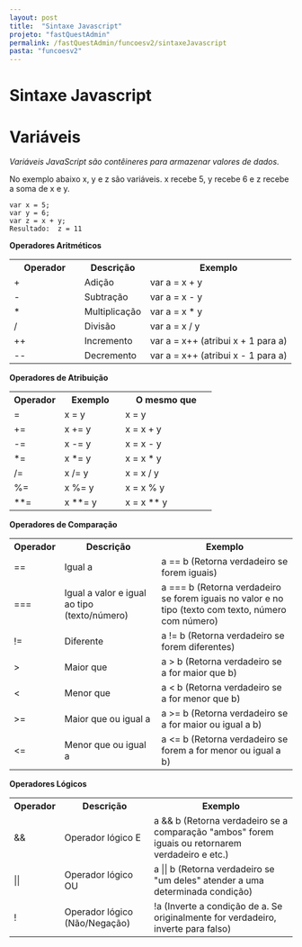 ```yaml
---
layout: post
title:  "Sintaxe Javascript"
projeto: "fastQuestAdmin"
permalink: /fastQuestAdmin/funcoesv2/sintaxeJavascript
pasta: "funcoesv2"
---
```


# Sintaxe Javascript

# Variáveis
*Variáveis JavaScript são contêineres para armazenar valores de dados.*

No exemplo abaixo x, y e z são variáveis. x recebe 5, y recebe 6 e z recebe a soma de x e y.  
<pre>
<code>var x = 5;
var y = 6;
var z = x + y;
Resultado:  z = 11</code>
</pre>

**Operadores Aritméticos**
<table class="w3-table-all notranslate">
<tbody>
  <tr>
    <th style="width:25%">Operador</th>
    <th>Descrição</th>
    <th>Exemplo</th>
  </tr>
  <tr>
    <td>+</td>
    <td>Adição</td>
    <td>var a = x + y</td>
  </tr>
  <tr>
    <td>-</td>
    <td>Subtração</td>
    <td>var a = x - y</td>
  </tr>
  <tr>
    <td>*</td>
    <td>Multiplicação</td>
    <td>var a = x * y</td>
  </tr>
  <tr>
    <td>/</td>
    <td>Divisão</td>
    <td>var a = x / y</td>
  </tr>
  <tr>
    <td>++</td>
    <td>Incremento</td>
    <td>var a = x++ (atribui x + 1 para a)</td>
  </tr>
  <tr>
    <td>--</td>
    <td>Decremento</td>
    <td>var a = x++ (atribui x - 1 para a)</td>
  </tr>
</tbody></table>

**Operadores de Atribuição**
<table class="w3-table-all notranslate">
  <tbody><tr>
    <th style="width:25%">Operador</th>
    <th>Exemplo</th>
    <th>O mesmo que</th>
  </tr>
  <tr>
    <td>=</td>
    <td>x = y</td>
    <td>x = y</td>
  </tr>
  <tr>
    <td>+=</td>
    <td>x += y</td>
    <td>x = x + y</td>
  </tr>
  <tr>
    <td>-=</td>
    <td>x -= y</td>
    <td>x = x - y</td>
  </tr>
  <tr>
    <td>*=</td>
    <td>x *= y</td>
    <td>x = x * y</td>
  </tr>
  <tr>
    <td>/=</td>
    <td>x /= y</td>
    <td>x = x / y</td>
  </tr>
  <tr>
    <td>%=</td>
    <td>x %= y</td>
    <td>x = x % y</td>
  </tr>
  <tr>
    <td>**=</td>
    <td>x **= y</td>
    <td>x = x ** y</td>
  </tr>
</tbody></table>  

**Operadores de Comparação**
<table class="w3-table-all notranslate">
  <tbody><tr>
    <th style="width:12%">Operador</th>
    <th>Descrição</th>
    <th>Exemplo</th>
    </tr>
    <tr>
      <td>==</td>
      <td>Igual a</td>
      <td>a == b (Retorna verdadeiro se forem iguais)</td>
    </tr>
    <tr>
      <td>===</td>
      <td>Igual a valor e igual ao tipo (texto/número)</td>
      <td>a === b (Retorna verdadeiro se forem iguais no valor e no tipo (texto com texto, número com número)</td>
    </tr>
    <tr>
      <td>!=</td>
      <td>Diferente</td>
      <td>a != b (Retorna verdadeiro se forem diferentes)</td>
    </tr>
    <tr>
      <td>&gt;</td>
      <td>Maior que</td>
      <td>a > b (Retorna verdadeiro se a for maior que b)</td>
    </tr>
    <tr>
      <td>&lt;</td>
      <td>Menor que</td>
      <td>a < b (Retorna verdadeiro se a for menor que b)</td>
    </tr>
    <tr>
      <td>&gt;=</td>
      <td>Maior que ou igual a</td>
      <td>a >= b (Retorna verdadeiro se a for maior ou igual a b)</td>
    </tr>
    <tr>
      <td>&lt;=</td>
      <td>Menor que ou igual a</td>
      <td>a <= b (Retorna verdadeiro se forem a for menor ou igual a b)</td>
    </tr>
  </tbody>
</table>

**Operadores Lógicos**
<table class="w3-table-all notranslate">
  <tbody>
    <tr>
      <th style="width:12%">Operador</th>
      <th>Descrição</th>
      <th>Exemplo</th>
    </tr>
    <tr>
      <td>&amp;&amp;</td>
      <td>Operador lógico E</td>
      <td>a && b (Retorna verdadeiro se a comparação "ambos" forem iguais ou retornarem verdadeiro e etc.)</td>
    </tr>
    <tr>
      <td>||</td>
      <td>Operador lógico OU</td>
      <td>a || b (Retorna verdadeiro se "um deles" atender a uma determinada condição)</td>
    </tr>
    <tr>
      <td>!</td>
      <td>Operador lógico (Não/Negação)</td>
      <td>!a (Inverte a condição de a. Se originalmente for verdadeiro, inverte para falso)</td>
    </tr>
  </tbody>
</table>
